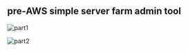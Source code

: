 
## pre-AWS simple server farm admin tool

![part1](https://github.com/press0/command-pattern-server-farm/img/command-framework-part1.jpg)


![part2](https://github.com/press0/command-pattern-server-farm/img/command-framework-part2.jpg)


